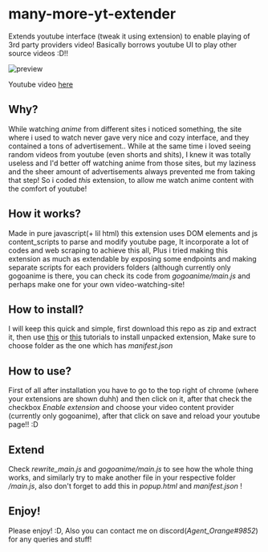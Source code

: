 many-more-yt-extender
==========================

Extends youtube interface (tweak it using extension) to enable playing of 3rd party providers video! Basically borrows youtube UI to play other source videos :D!!

![preview](https://github.com/hari01584/many-more-yt-extender/blob/main/preview/manymoreytext.gif)

Youtube video [here](https://youtu.be/1T7WwMiXE34)


Why?
---

While watching *anime* from different sites i noticed something, the site where i used to watch never gave very nice and cozy interface, and they contained a tons of advertisement.. While at the same time i loved seeing random videos from youtube (even shorts and shits), I knew it was totally useless and I'd better off watching anime from those sites, but my laziness and the sheer amount of advertisements always prevented me from taking that step! So i coded *this* extension, to allow me watch anime content with the comfort of youtube!

How it works?
----

Made in pure javascript(+ lil html) this extension uses DOM elements and js content_scripts to parse and modify youtube page, It incorporate a lot of codes and web scraping to achieve this all, Plus i tried making this extension as much as extendable by exposing some endpoints and making separate scripts for each providers folders (although currently only gogoanime is there, you can check its code from *gogoanime/main.js* and perhaps make one for your own video-watching-site!

How to install?
----------------------------------------------

I will keep this quick and simple, first download this repo as zip and extract it, then use [this](https://ui.vision/howto/install-chrome-extension-from-file) or [this](https://webkul.com/blog/how-to-install-the-unpacked-extension-in-chrome/) tutorials to install unpacked extension, Make sure to choose folder as the one which has *manifest.json*

How to use?
----------------------------------------------
First of all after installation you have to go to the top right of chrome (where your extensions are shown duhh) and then click on it, after that check the checkbox *Enable extension* and choose your video content provider (currently only gogoanime), after that click on save and reload your youtube page!! :D


Extend
-------

Check *rewrite_main.js* and *gogoanime/main.js* to see how the whole thing works, and similarly try to make another file in your respective folder *<providerName>/main.js*, also don't forget to add this in *popup.html* and *manifest.json* !

Enjoy!
------

Please enjoy! :D, Also you can contact me on discord(*Agent_Orange#9852*) for any queries and stuff!
